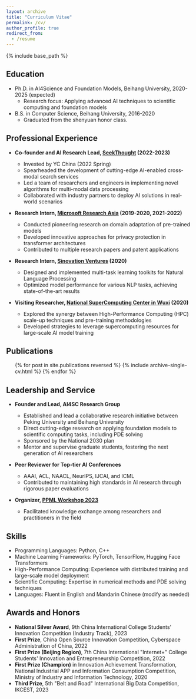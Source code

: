 ```yaml
---
layout: archive
title: "Curriculum Vitae"
permalink: /cv/
author_profile: true
redirect_from:
  - /resume
---
```


{% include base_path %}

## Education

* Ph.D. in AI4Science and Foundation Models, Beihang University, 2020-2025 (expected)
  - Research focus: Applying advanced AI techniques to scientific computing and foundation models
* B.S. in Computer Science, Beihang University, 2016-2020
  - Graduated from the shenyuan honor class.

## Professional Experience

* **Co-founder and AI Research Lead, [SeekThought](https://www.seekthought.com/) (2022-2023)**
  - Invested by YC China (2022 Spring)
  - Spearheaded the development of cutting-edge AI-enabled cross-modal search services
  - Led a team of researchers and engineers in implementing novel algorithms for multi-modal data processing
  - Collaborated with industry partners to deploy AI solutions in real-world scenarios

* **Research Intern, [Microsoft Research Asia](https://www.msra.cn/) (2019-2020, 2021-2022)**
  - Conducted pioneering research on domain adaptation of pre-trained models
  - Developed innovative approaches for privacy protection in transformer architectures
  - Contributed to multiple research papers and patent applications

* **Research Intern, [Sinovation Ventures](https://chuangxin.com/) (2020)**
  - Designed and implemented multi-task learning toolkits for Natural Language Processing
  - Optimized model performance for various NLP tasks, achieving state-of-the-art results

* **Visiting Researcher, [National SuperComputing Center in Wuxi](https://nsccwx.cn/About.html) (2020)**
  - Explored the synergy between High-Performance Computing (HPC) scale-up techniques and pre-training methodologies
  - Developed strategies to leverage supercomputing resources for large-scale AI model training

## Publications

  <ul>{% for post in site.publications reversed %}
    {% include archive-single-cv.html %}
  {% endfor %}</ul>
  

## Leadership and Service

* **Founder and Lead, AI4SC Research Group**
  - Established and lead a collaborative research initiative between Peking University and Beihang University
  - Direct cutting-edge research on applying foundation models to scientific computing tasks, including PDE solving
  - Sponsored by the National 2030 plan
  - Mentor and supervise graduate students, fostering the next generation of AI researchers

* **Peer Reviewer for Top-tier AI Conferences**
  - AAAI, ACL, NAACL, NeurIPS, IJCAI, and ICML
  - Contributed to maintaining high standards in AI research through rigorous paper evaluations

* **Organizer, [PPML Workshop 2023](https://ppml2023.github.io/)**
  - Facilitated knowledge exchange among researchers and practitioners in the field

## Skills

* Programming Languages: Python, C++
* Machine Learning Frameworks: PyTorch, TensorFlow, Hugging Face Transformers
* High-Performance Computing: Experience with distributed training and large-scale model deployment
* Scientific Computing: Expertise in numerical methods and PDE solving techniques
* Languages: Fluent in English and Mandarin Chinese (modify as needed)

## Awards and Honors

+ **National Silver Award**, 9th China International College Students' Innovation Competition (Industry Track), 2023
+ **First Prize**, China Open Source Innovation Competition, Cyberspace Administration of China, 2022
+ **First Prize (Beijing Region)**, 7th China International "Internet+" College Students' Innovation and Entrepreneurship Competition, 2022
+ **First Prize (Champion)** in Innovation Achievement Transformation, National Industrial APP and Information Consumption Competition, Ministry of Industry and Information Technology, 2020
+ **Third Prize**, 5th "Belt and Road" International Big Data Competition, IKCEST, 2023